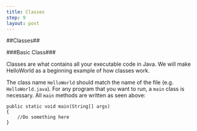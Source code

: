 ```yaml
---
title: Classes
step: 9
layout: post
---
```


##Classes##

###Basic Class###

Classes are what contains all your executable code in Java. We will make HelloWorld as a beginning example of how
classes work.

<script src="https://gist.github.com/MrMepper/c7dfb1cb45d2aa9f7b7d.js"></script>

The class name `HelloWorld` should match the name of the file (e.g. `HelloWorld.java`). For any program that you want to 
run, a `main` class is necessary. All `main` methods are written as seen above:

    public static void main(String[] args)
    {
        //Do something here
    }